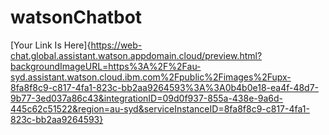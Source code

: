 # watsonChatbot

[Your Link Is Here]{https://web-chat.global.assistant.watson.appdomain.cloud/preview.html?backgroundImageURL=https%3A%2F%2Fau-syd.assistant.watson.cloud.ibm.com%2Fpublic%2Fimages%2Fupx-8fa8f8c9-c817-4fa1-823c-bb2aa9264593%3A%3A0b4b0e18-ea4f-48d7-9b77-3ed037a86c43&integrationID=09d0f937-855a-438e-9a6d-445c62c51522&region=au-syd&serviceInstanceID=8fa8f8c9-c817-4fa1-823c-bb2aa9264593}
